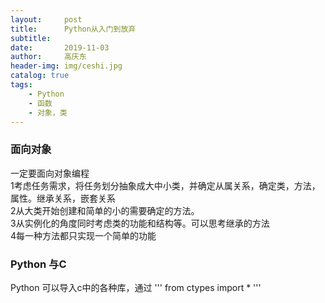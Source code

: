 ```yaml
---
layout:     post
title:      Python从入门到放弃
subtitle:   
date:       2019-11-03
author:     高庆东
header-img: img/ceshi.jpg
catalog: true
tags:
    - Python
    - 函数
    - 对象，类
---
```


### 面向对象
 一定要面向对象编程  
1考虑任务需求，将任务划分抽象成大中小类，并确定从属关系，确定类，方法，属性。继承关系，嵌套关系  
2从大类开始创建和简单的小的需要确定的方法。  
3从实例化的角度同时考虑类的功能和结构等。可以思考继承的方法  
4每一种方法都只实现一个简单的功能  
### Python 与C
Python 可以导入c中的各种库，通过  ''' from ctypes import * '''
